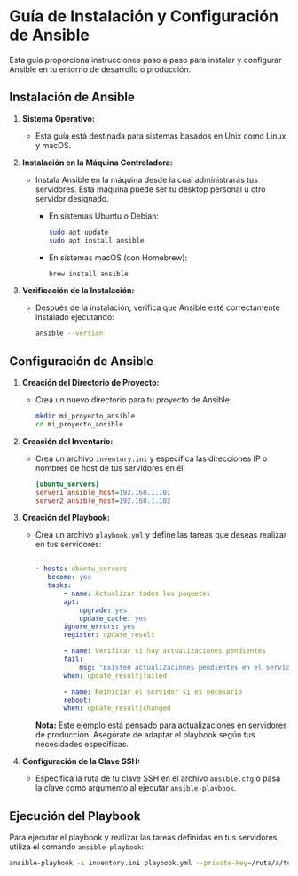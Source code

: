 # Guía de Instalación y Configuración de Ansible

Esta guía proporciona instrucciones paso a paso para instalar y configurar Ansible en tu entorno de desarrollo o producción.

## Instalación de Ansible

1. **Sistema Operativo:**
   - Esta guía está destinada para sistemas basados en Unix como Linux y macOS.

2. **Instalación en la Máquina Controladora:**
   - Instala Ansible en la máquina desde la cual administrarás tus servidores. Esta máquina puede ser tu desktop personal u otro servidor designado.
     - En sistemas Ubuntu o Debian:
       ```bash
       sudo apt update
       sudo apt install ansible
       ```

     - En sistemas macOS (con Homebrew):
       ```bash
       brew install ansible
       ```

3. **Verificación de la Instalación:**
   - Después de la instalación, verifica que Ansible esté correctamente instalado ejecutando:
     ```bash
     ansible --version
     ```

## Configuración de Ansible

1. **Creación del Directorio de Proyecto:**
   - Crea un nuevo directorio para tu proyecto de Ansible:
     ```bash
     mkdir mi_proyecto_ansible
     cd mi_proyecto_ansible
     ```

2. **Creación del Inventario:**
   - Crea un archivo `inventory.ini` y especifica las direcciones IP o nombres de host de tus servidores en él:
     ```ini
     [ubuntu_servers]
     server1 ansible_host=192.168.1.101
     server2 ansible_host=192.168.1.102
     ```

3. **Creación del Playbook:**
   - Crea un archivo `playbook.yml` y define las tareas que deseas realizar en tus servidores:
     ```yaml
     ---
     - hosts: ubuntu_servers
        become: yes
        tasks:
            - name: Actualizar todos los paquetes
            apt:
                upgrade: yes
                update_cache: yes
            ignore_errors: yes
            register: update_result

            - name: Verificar si hay actualizaciones pendientes
            fail:
                msg: "Existen actualizaciones pendientes en el servidor, por favor revisa y aplica manualmente."
            when: update_result|failed

            - name: Reiniciar el servidor si es necesario
            reboot:
            when: update_result|changed
     ```

     **Nota:** Este ejemplo está pensado para actualizaciones en servidores de producción. Asegúrate de adaptar el playbook según tus necesidades específicas.

4. **Configuración de la Clave SSH:**
   - Especifica la ruta de tu clave SSH en el archivo `ansible.cfg` o pasa la clave como argumento al ejecutar `ansible-playbook`.

## Ejecución del Playbook

Para ejecutar el playbook y realizar las tareas definidas en tus servidores, utiliza el comando `ansible-playbook`:
```bash
ansible-playbook -i inventory.ini playbook.yml --private-key=/ruta/a/tu/clave/ssh
